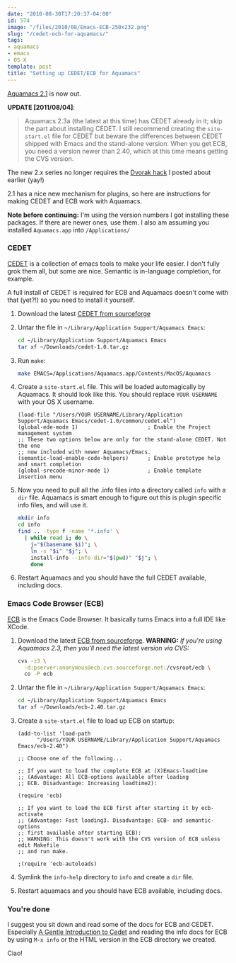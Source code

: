 ```yaml
---
date: "2010-08-30T17:20:37-04:00"
id: 574
image: "/files/2010/08/Emacs-ECB-250x232.png"
slug: "/cedet-ecb-for-aquamacs/"
tags:
- aquamacs
- emacs
- OS X
template: post
title: "Setting up CEDET/ECB for Aquamacs"
---
```


[Aquamacs 2.1](http://aquamacs.org/) is now out.

**UPDATE \[2011/08/04\]**:

> Aquamacs 2.3a (the latest at this time) has CEDET already in it; skip the part
> about installing CEDET. I still recommend creating the `site-start.el` file
> for CEDET but beware the differences between CEDET shipped with Emacs and the
> stand-alone version. When you get ECB, you need a version newer than 2.40,
> which at this time means getting the CVS version.

The new 2.x series no longer requires the
[Dvorak hack](/aquamacs-vs-dvorak-qwerty-layout) I posted about earlier (yay!)

2.1 has a nice new mechanism for plugins, so here are instructions for making
CEDET and ECB work with Aquamacs.

**Note before continuing:** I'm using the version numbers I got installing these
packages. If there are newer ones, use them. I also am assuming you installed
`Aquamacs.app` into `/Applications/`

### CEDET

[CEDET](http://cedet.sourceforge.net/) is a collection of emacs tools to make
your life easier. I don't fully grok them all, but some are nice. Semantic is
in-language completion, for example.

A full install of CEDET is required for ECB and Aquamacs doesn't come with that
(yet?!) so you need to install it yourself.

1.  Download the latest
    [CEDET from sourceforge](https://sourceforge.net/projects/cedet/files/)
2.  Untar the file in `~/Library/Application Support/Aquamacs Emacs`:

    ```bash
    cd ~/Library/Application Support/Aquamacs Emacs
    tar xf ~/Downloads/cedet-1.0.tar.gz
    ```

3.  Run `make`:

    ```bash
    make EMACS=/Applications/Aquamacs.app/Contents/MacOS/Aquamacs
    ```

4.  Create a `site-start.el` file. This will be loaded automagically by
    Aquamacs. It should look like this. You should replace `YOUR USERNAME` with
    your OS X username.

    ```elisp
    (load-file "/Users/YOUR USERNAME/Library/Application Support/Aquamacs Emacs/cedet-1.0/common/cedet.el")
    (global-ede-mode 1)                      ; Enable the Project management system
    ;; These two options below are only for the stand-alone CEDET. Not the one
    ;; now included with newer Aquamacs/Emacs.
    (semantic-load-enable-code-helpers)      ; Enable prototype help and smart completion
    (global-srecode-minor-mode 1)            ; Enable template insertion menu
    ```

5.  Now you need to pull all the .info files into a directory called `info` with
    a `dir` file. Aquamacs is smart enough to figure out this is plugin specific
    info files, and will use it.

    ```bash
    mkdir info
    cd info
    find .. -type f -name '*.info' \
      | while read i; do \
        j="$(basename $i)"; \
        ln -s "$i" "$j"; \
        install-info --info-dir="$(pwd)" "$j"; \
        done
    ```

6.  Restart Aquamacs and you should have the full CEDET available, including
    docs.

### Emacs Code Browser (ECB)

[ECB](http://ecb.sourceforge.net/) is the Emacs Code Browser. It basically turns
Emacs into a full IDE like XCode.

1.  Download the latest
    [ECB from sourceforge](https://sourceforge.net/projects/ecb/files/).
    **WARNING:** _If you're using Aquamacs 2.3, then you'll need the latest
    version via CVS:_

    ```bash
    cvs -z3 \
      -d:pserver:anonymous@ecb.cvs.sourceforge.net:/cvsroot/ecb \
      co -P ecb
    ```

2.  Untar the file in `~/Library/Application Support/Aquamacs Emacs`:

    ```bash
    cd ~/Library/Application Support/Aquamacs Emacs
    tar xf ~/Downloads/ecb-2.40.tar.gz
    ```

3.  Create a `site-start.el` file to load up ECB on startup:

    ```elisp
    (add-to-list 'load-path
          "/Users/YOUR USERNAME/Library/Application Support/Aquamacs Emacs/ecb-2.40")

    ;; Choose one of the following...

    ;; If you want to load the complete ECB at (X)Emacs-loadtime
    ;; (Advantage: All ECB-options available after loading
    ;; ECB. Disadvantage: Increasing loadtime2):

    (require 'ecb)

    ;; If you want to load the ECB first after starting it by ecb-activate
    ;; (Advantage: Fast loading3. Disadvantage: ECB- and semantic-options
    ;; first available after starting ECB):
    ;; WARNING: This doesn't work with the CVS version of ECB unless edit Makefile
    ;; and run make.

    ;(require 'ecb-autoloads)
    ```

4.  Symlink the `info-help` directory to `info` and create a `dir` file.
5.  Restart aquamacs and you should have ECB available, including docs.

### You're done

I suggest you sit down and read some of the docs for ECB and CEDET. Especially
[A Gentle Introduction to Cedet](http://alexott.net/en/writings/emacs-devenv/EmacsCedet.html)
and reading the info docs for ECB by using `M-x info` or the HTML version in the
ECB directory we created.

Ciao!
